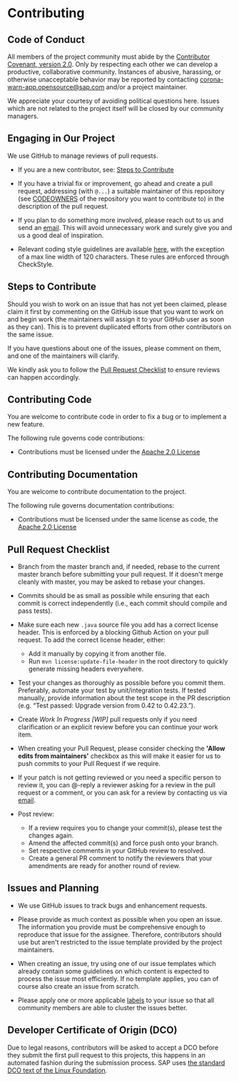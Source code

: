 # Contributing

## Code of Conduct

All members of the project community must abide by the [Contributor Covenant, version 2.0](CODE_OF_CONDUCT.md).
Only by respecting each other we can develop a productive, collaborative community.
Instances of abusive, harassing, or otherwise unacceptable behavior may be reported by contacting [corona-warn-app.opensource@sap.com](mailto:corona-warn-app.opensource@sap.com) and/or a project maintainer.

We appreciate your courtesy of avoiding political questions here. Issues which are not related to the project itself will be closed by our community managers.

## Engaging in Our Project

We use GitHub to manage reviews of pull requests.

* If you are a new contributor, see: [Steps to Contribute](#steps-to-contribute)

* If you have a trivial fix or improvement, go ahead and create a pull request, addressing (with `@...`) a suitable maintainer of this repository (see [CODEOWNERS](CODEOWNERS) of the repository you want to contribute to) in the description of the pull request.

* If you plan to do something more involved, please reach out to us and send an [email](mailto:corona-warn-app.opensource@sap.com). This will avoid unnecessary work and surely give you and us a good deal of inspiration.

* Relevant coding style guidelines are available [here](https://google.github.io/styleguide/javaguide.html), with the exception of a max line width of 120 characters. These rules are enforced through CheckStyle.

## Steps to Contribute

Should you wish to work on an issue that has not yet been claimed, please claim it first by commenting on the GitHub issue that you want to work on and begin work (the maintainers will assign it to your GitHub user as soon as they can). This is to prevent duplicated efforts from other contributors on the same issue.

If you have questions about one of the issues, please comment on them, and one of the maintainers will clarify.

We kindly ask you to follow the [Pull Request Checklist](#Pull-Request-Checklist) to ensure reviews can happen accordingly.

## Contributing Code

You are welcome to contribute code in order to fix a bug or to implement a new feature.

The following rule governs code contributions:

* Contributions must be licensed under the [Apache 2.0 License](/LICENSES/Apache-2.0.txt)

## Contributing Documentation

You are welcome to contribute documentation to the project.

The following rule governs documentation contributions:

* Contributions must be licensed under the same license as code, the [Apache 2.0 License](/LICENSES/Apache-2.0.txt)

## Pull Request Checklist

* Branch from the master branch and, if needed, rebase to the current master branch before submitting your pull request. If it doesn't merge cleanly with master, you may be asked to rebase your changes.

* Commits should be as small as possible while ensuring that each commit is correct independently (i.e., each commit should compile and pass tests).

* Make sure each new `.java` source file you add has a correct license header. This is enforced by a blocking Github Action on your pull request. To add the correct license header, either:
  * Add it manually by copying it from another file.
  * Run `mvn license:update-file-header` in the root directory to quickly generate missing headers everywhere.

* Test your changes as thoroughly as possible before you commit them. Preferably, automate your test by unit/integration tests. If tested manually, provide information about the test scope in the PR description (e.g. “Test passed: Upgrade version from 0.42 to 0.42.23.”).

* Create _Work In Progress [WIP]_ pull requests only if you need clarification or an explicit review before you can continue your work item.

* When creating your Pull Request, please consider checking the __'Allow edits from maintainers'__ checkbox as this will make it easier for us to push commits to your Pull Request if we require.

* If your patch is not getting reviewed or you need a specific person to review it, you can @-reply a reviewer asking for a review in the pull request or a comment, or you can ask for a review by contacting us via [email](mailto:corona-warn-app.opensource@sap.com).

* Post review:
  * If a review requires you to change your commit(s), please test the changes again.
  * Amend the affected commit(s) and force push onto your branch.
  * Set respective comments in your GitHub review to resolved.
  * Create a general PR comment to notify the reviewers that your amendments are ready for another round of review.

## Issues and Planning

* We use GitHub issues to track bugs and enhancement requests.

* Please provide as much context as possible when you open an issue. The information you provide must be comprehensive enough to reproduce that issue for the assignee. Therefore, contributors should use but aren't restricted to the issue template provided by the project maintainers.

* When creating an issue, try using one of our issue templates which already contain some guidelines on which content is expected to process the issue most efficiently. If no template applies, you can of course also create an issue from scratch.

* Please apply one or more applicable [labels](https://github.com/corona-warn-app/cwa-server/labels) to your issue so that all community members are able to cluster the issues better.

## Developer Certificate of Origin (DCO)

Due to legal reasons, contributors will be asked to accept a DCO before they submit the first pull request to this projects, this happens in an automated fashion during the submission process. SAP uses [the standard DCO text of the Linux Foundation](https://developercertificate.org/).